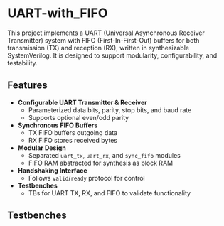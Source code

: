 # UART-with_FIFO
This project implements a UART (Universal Asynchronous Receiver Transmitter) system with FIFO (First-In-First-Out) buffers for both transmission (TX) and reception (RX), written in synthesizable SystemVerilog. It is designed to support modularity, configurability, and testability.

## Features
- **Configurable UART Transmitter & Receiver**
  - Parameterized data bits, parity, stop bits, and baud rate
  - Supports optional even/odd parity
- **Synchronous FIFO Buffers**
  - TX FIFO buffers outgoing data
  - RX FIFO stores received bytes
- **Modular Design**
  - Separated `uart_tx`, `uart_rx`, and `sync_fifo` modules
  - FIFO RAM abstracted for synthesis as block RAM
- **Handshaking Interface**
  - Follows `valid`/`ready` protocol for control
- **Testbenches**
  - TBs for UART TX, RX, and FIFO to validate functionality

## Testbenches
